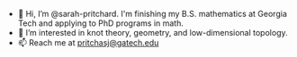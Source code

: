 - 👋 Hi, I’m @sarah-pritchard. I'm finishing my B.S. mathematics at Georgia Tech and applying to PhD programs in math.
- 👀 I’m interested in knot theory, geometry, and low-dimensional topology.
- 📫 Reach me at pritchasj@gatech.edu

<!---
sarah-pritchard/sarah-pritchard is a ✨ special ✨ repository because its `README.md` (this file) appears on your GitHub profile.
You can click the Preview link to take a look at your changes.
--->
